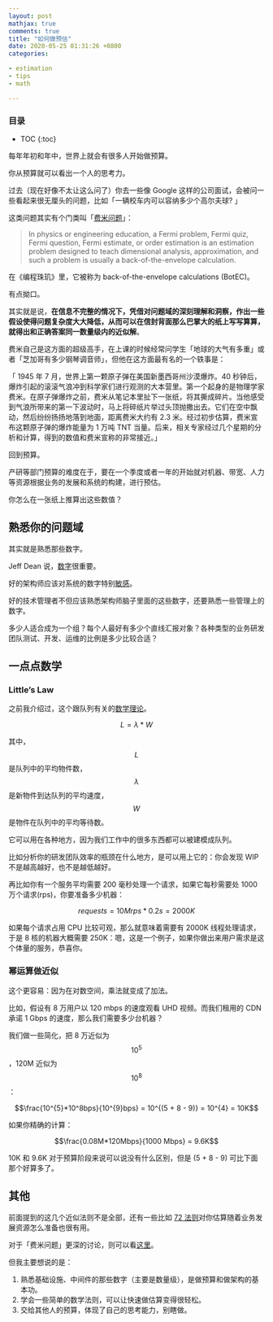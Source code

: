 ```yaml
---
layout: post
mathjax: true
comments: true
title: "如何做预估"
date: 2020-05-25 01:31:26 +0800
categories:

- estimation
- tips
- math

---
```


<h3>目录</h3>

- TOC
{:toc}

每年年初和年中，世界上就会有很多人开始做预算。

你从预算就可以看出一个人的思考力。

过去（现在好像不太让这么问了）你去一些像 Google 这样的公司面试，会被问一些看起来很无厘头的问题，比如「一辆校车内可以容纳多少个高尔夫球? 」

这类问题其实有个门类叫「[费米问题](https://en.wikipedia.org/wiki/Fermi_problem)」：

> In physics or engineering education, a Fermi problem, Fermi quiz, Fermi question, Fermi estimate, or order estimation is an estimation problem designed to teach dimensional analysis, approximation, and such a problem is usually a back-of-the-envelope calculation.

在《编程珠玑》里，它被称为 back-of-the-envelope calculations (BotEC)。

有点拗口。

其实就是说，**在信息不完整的情况下，凭借对问题域的深刻理解和洞察，作出一些假设使得问题复杂度大大降低，从而可以在信封背面那么巴掌大的纸上写写算算，就得出和正确答案同一数量级内的近似解**。

费米自己是这方面的超级高手，在上课的时候经常问学生「地球的大气有多重」或者「芝加哥有多少钢琴调音师」，但他在这方面最有名的一个轶事是：

「 1945 年 7 月，世界上第一颗原子弹在美国新墨西哥州沙漠爆炸。40 秒钟后，爆炸引起的滚滚气浪冲到科学家们进行观测的大本营里。第一个起身的是物理学家费米。在原子弹爆炸之前，费米从笔记本里扯下一张纸，将其撕成碎片。当他感受到气浪所带来的第一下波动时，马上将碎纸片举过头顶抛撒出去。它们在空中飘动，然后纷纷扬扬地落到地面，距离费米大约有 2.3 米。经过初步估算，费米宣布这颗原子弹的爆炸能量为 1 万吨 TNT 当量。后来，相关专家经过几个星期的分析和计算，得到的数值和费米宣称的非常接近。」

回到预算。

产研等部门预算的难度在于，要在一个季度或者一年的开始就对机器、带宽、人力等资源根据业务的发展和系统的构建，进行预估。

你怎么在一张纸上推算出这些数值？

## 熟悉你的问题域

其实就是熟悉那些数字。

Jeff Dean 说，[数字](https://colin-scott.github.io/personal_website/research/interactive_latency.html)很重要。

好的架构师应该对系统的数字特别[敏感](https://learnk8s.io/allocatable-resources)。

好的技术管理者不但应该熟悉架构师脑子里面的这些数字，还要熟悉一些管理上的数字。

多少人适合成为一个组？每个人最好有多少个直线汇报对象？各种类型的业务研发团队测试、开发、运维的比例是多少比较合适？

## 一点点数学

### Little’s Law

之前我介绍过，这个跟队列有关的[数学理论](https://en.wikipedia.org/wiki/Little%27s_law)。

$$L = \lambda * W$$

其中，$$L$$ 是队列中的平均物件数，$$\lambda$$ 是新物件到达队列的平均速度，$$W$$ 是物件在队列中的平均等待数。

它可以用在各种地方，因为我们工作中的很多东西都可以被建模成队列。

比如分析你的研发团队效率的瓶颈在什么地方，是可以用上它的：你会发现 WIP 不是越高越好，也不是越低越好。

再比如你有一个服务平均需要 200 毫秒处理一个请求，如果它每秒需要处 1000 万个请求(rps)，你要准备多少机器：

$$requests = 10Mrps * 0.2s = 2000K$$

如果每个请求占用 CPU 比较可观，那么就意味着需要有 2000K 线程处理请求，于是 8 核的机器大概需要 250K：嗯，这是一个例子，如果你做出来用户需求是这个体量的服务，恭喜你。

### 幂运算做近似

这个更容易：因为在对数空间，乘法就变成了加法。

比如，假设有 8 万用户以 120 mbps 的速度观看 UHD 视频。而我们租用的 CDN 承诺 1 Gbps 的速度，那么我们需要多少台机器？

我们做一些简化，把 8 万近似为$$10^{5}$$，120M 近似为$$10^{8}$$：

$$\frac{10^{5}*10^8bps}{10^{9}bps} = 10^{(5 + 8 - 9)} = 10^{4} = 10K$$

如果你精确的计算：

$$\frac{0.08M*120Mbps}{1000 Mbps} = 9.6K$$

10K 和 9.6K 对于预算阶段来说可以说没有什么区别，但是 (5 + 8 - 9) 可比下面那个好算多了。

## 其他

前面提到的这几个近似法则不是全部，还有一些比如 [72 法则](https://web.stanford.edu/class/ee204/TheRuleof72.html)对你估算随着业务发展资源怎么准备也很有用。

对于「费米问题」更深的讨论，则可以看[这里](https://amstat.tandfonline.com/doi/abs/10.1080/10618600.2015.1029577)。

但我主要想说的是：

1. 熟悉基础设施、中间件的那些数字（主要是数量级），是做预算和做架构的基本功。
2. 学会一些简单的数学法则，可以让快速做估算变得很轻松。
3. 交给其他人的预算，体现了自己的思考能力，别瞎做。
